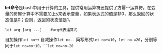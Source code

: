 [参考]: http://man.linuxde.net/let

**let命令**是bash中用于计算的工具，提供常用运算符还提供了方幂`**`运算符。在变量的房屋计算中不需要加上`$`来表示变量，如果表达式的值是非0，那么返回的状态值是0；否则，返回的状态值是1。

```shell
let arg [arg ...]    #arg代表运算式
```

自加操作`let no++`
自减操作`let no--`
简写形式`let no+=10`，`let no-=20`，分别等同于`let no=no+10，``let no=no-20`